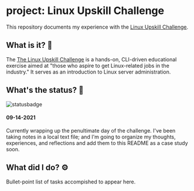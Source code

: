 # project: Linux Upskill Challenge
This repository documents my experience with the [Linux Upskill Challenge](https://github.com/livialima/linuxupskillchallenge).

## What is it? 🤔
The [The Linux Upskill Challenge](https://linuxupskillchallenge.org/) is a hands-on, CLI-driven educational exercise aimed at "those who aspire to get Linux-related jobs in the industry." It serves as an introduction to Linux server administration.

## What's the status? 🚦
![statusbadge](https://img.shields.io/badge/status-in--progress-blue?style=for-the-badge)
<!-- ![statusbadge](https://img.shields.io/badge/status-completed-success?style=for-the-badge) -->

#### 09-14-2021 
Currently wrapping up the penultimate day of the challenge. I've been taking notes in a local text file; and I'm going to organize my thoughts, experiences, and reflections and add them to this README as a case study soon.

## What did I do? ⚙️
Bullet-point list of tasks accompished to appear here.
